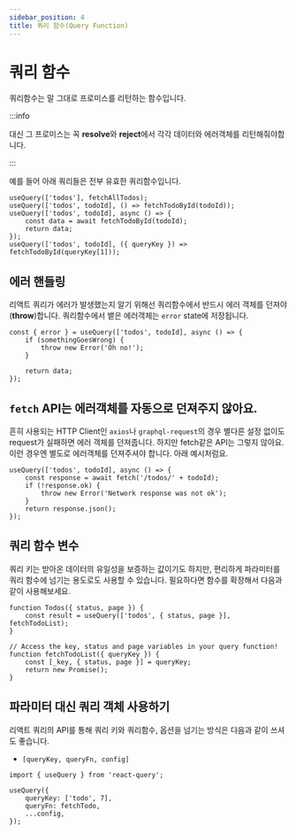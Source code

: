```yaml
---
sidebar_position: 4
title: 쿼리 함수(Query Function)
---
```


# 쿼리 함수

쿼리함수는 말 그대로 프로미스를 리턴하는 함수입니다.

:::info

대신 그 프로미스는 꼭 **resolve**와 **reject**에서 각각 데이터와 에러객체를 리턴해줘야합니다.

:::

예를 들어 아래 쿼리들은 전부 유효한 쿼리함수입니다.

```tsx
useQuery(['todos'], fetchAllTodos);
useQuery(['todos', todoId], () => fetchTodoById(todoId));
useQuery(['todos', todoId], async () => {
    const data = await fetchTodoById(todoId);
    return data;
});
useQuery(['todos', todoId], ({ queryKey }) => fetchTodoById(queryKey[1]));
```

## 에러 핸들링

리액트 쿼리가 에러가 발생했는지 알기 위해선 쿼리함수에서 반드시 에러 객체를 던져야(**throw**)합니다. 쿼리함수에서 뱉은 에러객체는 `error` state에 저장됩니다.

```tsx
const { error } = useQuery(['todos', todoId], async () => {
    if (somethingGoesWrong) {
        throw new Error('Oh no!');
    }

    return data;
});
```

## **`fetch` API는 에러객체를 자동으로 던져주지 않아요.**

흔히 사용되는 HTTP Client인 `axios`나 `graphql-request`의 경우 별다른 설정 없이도 request가 실패하면 에러 객체를 던져줍니다. 하지만 fetch같은 API는 그렇지 않아요. 이런 경우엔 별도로 에러객체를 던져주셔야 합니다. 아래 예시처럼요.

```tsx
useQuery(['todos', todoId], async () => {
    const response = await fetch('/todos/' + todoId);
    if (!response.ok) {
        throw new Error('Network response was not ok');
    }
    return response.json();
});
```

## 쿼리 함수 변수

쿼리 키는 받아온 데이터의 유일성을 보증하는 값이기도 하지만, 편리하게 파라미터를 쿼리 함수에 넘기는 용도로도 사용할 수 있습니다. 필요하다면 함수를 확장해서 다음과 같이 사용해보세요.

```tsx
function Todos({ status, page }) {
    const result = useQuery(['todos', { status, page }], fetchTodoList);
}

// Access the key, status and page variables in your query function!
function fetchTodoList({ queryKey }) {
    const [_key, { status, page }] = queryKey;
    return new Promise();
}
```

## **파라미터 대신 쿼리 객체 사용하기**

리액트 쿼리의 API를 통해 쿼리 키와 쿼리함수, 옵션을 넘기는 방식은 다음과 같이 쓰셔도 좋습니다.

-   `[queryKey, queryFn, config]`

```tsx
import { useQuery } from 'react-query';

useQuery({
    queryKey: ['todo', 7],
    queryFn: fetchTodo,
    ...config,
});
```
